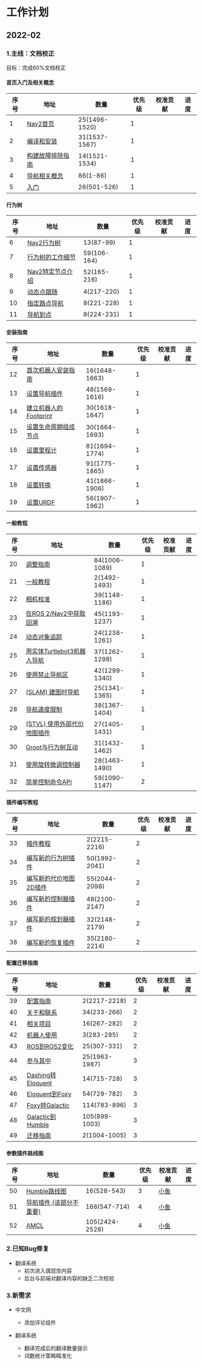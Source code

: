 # 工作计划

## 2022-02

### 1.主线：文档校正

目标：完成60%文档校正

#### 首页入门及相关概念
|序号|地址|数量|优先级|校准贡献|进度|
| ----------- | ----------- |----------- |-----------|---------- |---------- |
|1|[Nav2首页](http://dev.nav2.fishros.com/doc/index.html)|25(1496-1520)|1||
|2|[编译和安装](http://dev.nav2.fishros.com/doc/build_instructions/index.html)|31(1537-1567)|1||
|3|[构建故障排除指南](http://dev.nav2.fishros.com/doc/build_instructions/build_docs/build_troubleshooting_guide.html)|14(1521-1534)|1||
|4|[导航相关概念](http://dev.nav2.fishros.com/doc/concepts/index.html)|86(1-86)|1||
|5|[入门](http://dev.nav2.fishros.com/doc/getting_started/index.html)|26(501-526)|1||

#### 行为树
|序号|地址|数量|优先级|校准贡献|进度|
| ----------- | ----------- |----------- |-----------|---------- |---------- |
|6|[Nav2行为树](http://dev.nav2.fishros.com/doc/behavior_trees/index.html)|13(87-99)|1||
|7|[行为树的工作细节](http://dev.nav2.fishros.com/doc/behavior_trees/overview/detailed_behavior_tree_walkthrough.html)|59(106-164)|1||
|8|[Nav2特定节点介绍](http://dev.nav2.fishros.com/doc/behavior_trees/overview/nav2_specific_nodes.html)|52(165-216)|1||
|9|[动态点跟随](http://dev.nav2.fishros.com/doc/behavior_trees/trees/follow_point.html)|4(217-220)|1||
|10|[指定路点导航](http://dev.nav2.fishros.com/doc/behavior_trees/trees/nav_through_poses_recovery.html)|8(221-228)|1||
|11|[导航到点](http://dev.nav2.fishros.com/doc/behavior_trees/trees/nav_to_pose_recovery.html)|8(224-231)|1||


#### 安装指南
|序号|地址|数量|优先级|校准贡献|进度|
| ----------- | ----------- |----------- |-----------|---------- |---------- |
|12|[首次机器人安装指南](http://dev.nav2.fishros.com/doc/setup_guides/index.html)|16(1648-1663)|1||
|13|[设置导航插件](http://dev.nav2.fishros.com/doc/setup_guides/algorithm/select_algorithm.html)|48(1569-1616)|1||
|14|[建立机器人的Footprint](http://dev.nav2.fishros.com/doc/setup_guides/footprint/setup_footprint.html)|30(1618-1647)|1||
|15|[设置生命周期组成节点](http://dev.nav2.fishros.com/doc/setup_guides/lifecycle_composition/setup_lifecycle_composition.html)|30(1664-1693)|1|
|16|[设置里程计](http://dev.nav2.fishros.com/doc/setup_guides/odom/setup_odom.html)|81(1694-1774)|1||
|17|[设置传感器](http://dev.nav2.fishros.com/doc/setup_guides/sensors/setup_sensors.html)|91(1775-1865)|1||
|18|[设置转换](http://dev.nav2.fishros.com/doc/setup_guides/transformation/setup_transforms.html)|41(1866-1906)|1||
|19|[设置URDF](http://dev.nav2.fishros.com/doc/setup_guides/urdf/setup_urdf.html)|56(1907-1962)|1||

#### 一般教程
|序号|地址|数量|优先级|校准贡献|进度|
| ----------- | ----------- |----------- |-----------|---------- |---------- |
|20|[调整指南](http://dev.nav2.fishros.com/doc/tuning/index.html)|84(1006-1089)|1||
|21|[一般教程](http://dev.nav2.fishros.com/doc/tutorials/index.html)|2(1492-1493)|1||
|22|[相机校准](http://dev.nav2.fishros.com/doc/tutorials/docs/camera_calibration.html)|39(1148-1186)|1||
|23|[在ROS 2/Nav2中获取回溯](http://dev.nav2.fishros.com/doc/tutorials/docs/get_backtrace.html)|45(1193-1237)|1||
|24|[动态对象追踪](http://dev.nav2.fishros.com/doc/tutorials/docs/navigation2_dynamic_point_following.html)|24(1238-1261)|1||
|25|[用实体Turtlebot3机器人导航](http://dev.nav2.fishros.com/doc/tutorials/docs/navigation2_on_real_turtlebot3.html)|37(1262-1298)|1||
|26|[使用禁止导航区](http://dev.nav2.fishros.com/doc/tutorials/docs/navigation2_with_keepout_filter.html)|42(1299-1340)|1||
|27|[(SLAM) 建图时导航](http://dev.nav2.fishros.com/doc/tutorials/docs/navigation2_with_slam.html)|25(1341-1365)|1||
|28|[导航速度限制](http://dev.nav2.fishros.com/doc/tutorials/docs/navigation2_with_speed_filter.html)|38(1367-1404)|1||
|29|[(STVL) 使用外部代价地图插件](http://dev.nav2.fishros.com/doc/tutorials/docs/navigation2_with_stvl.html)|27(1405-1431)|1||
|30|[Groot与行为树互动](http://dev.nav2.fishros.com/doc/tutorials/docs/using_groot.html)|31(1432-1462)|1||
|31|[使用旋转微调控制器](http://dev.nav2.fishros.com/doc/tutorials/docs/using_shim_controller.html)|28(1463-1490)|1||
|32|[简单控制命令API](http://dev.nav2.fishros.com/doc/commander_api/index.html)|58(1090-1147)|2||


#### 插件编写教程
|序号|地址|数量|优先级|校准贡献|进度|
| ----------- | ----------- |----------- |-----------|---------- |---------- |
|33|[插件教程](http://dev.nav2.fishros.com/doc/plugin_tutorials/index.html)|2(2215-2216)|2||
|34|[编写新的行为树插件](http://dev.nav2.fishros.com/doc/plugin_tutorials/docs/writing_new_bt_plugin.html)|50(1992-2041)|2||
|35|[编写新的代价地图2D插件](http://dev.nav2.fishros.com/doc/plugin_tutorials/docs/writing_new_costmap2d_plugin.html)|55(2044-2098)|2||
|36|[编写新的控制器插件](http://dev.nav2.fishros.com/doc/plugin_tutorials/docs/writing_new_nav2controller_plugin.html)|48(2100-2147)|2||
|37|[编写新的规划器插件](http://dev.nav2.fishros.com/doc/plugin_tutorials/docs/writing_new_nav2planner_plugin.html)|32(2148-2179)|2||
|38|[编写新的恢复插件](http://dev.nav2.fishros.com/doc/plugin_tutorials/docs/writing_new_recovery_plugin.html)|35(2180-2214)|2||



#### 配置迁移指南
|序号|地址|数量|优先级|校准贡献|进度|
| ----------- | ----------- |----------- |-----------|---------- |---------- |
|39|[配置指南](http://dev.nav2.fishros.com/doc/configuration/index.html)|2(2217-2218)|2||
|40|[关于和联系](http://dev.nav2.fishros.com/doc/about/index.html)|34(233-266)|2||
|41|[相关项目](http://dev.nav2.fishros.com/doc/about/related_projects.html)|16(267-282)|2||
|42|[机器人使用](http://dev.nav2.fishros.com/doc/about/robots.html)|3(283-285)|2||
|43|[ROS到ROS2变化](http://dev.nav2.fishros.com/doc/about/ros1_comparison.html)|25(307-331)|2||
|44|[参与其中](http://dev.nav2.fishros.com/doc/contribute/index.html)|25(1963-1987)|3||
|45|[Dashing转Eloquent](http://dev.nav2.fishros.com/doc/migration/Dashing.html)|14(715-728)|3||
|46|[Eloquent到Foxy](http://dev.nav2.fishros.com/doc/migration/Eloquent.html)|54(729-782)|3||
|47|[Foxy转Galactic](http://dev.nav2.fishros.com/doc/migration/Foxy.html)|114(783-896)|3||
|48|[Galactic到Humble](http://dev.nav2.fishros.com/doc/migration/Galactic.html)|105(899-1003)|3||
|49|[迁移指南](http://dev.nav2.fishros.com/doc/migration/index.html)|2(1004-1005)|3||

#### 参数插件路线图
|序号|地址|数量|优先级|校准贡献|进度|
| ----------- | ----------- |----------- |-----------|---------- |---------- |
|50|[Humble路线图](http://dev.nav2.fishros.com/doc/roadmap/roadmap.html)|16(528-543)|3|[小鱼](http://github.com/fishros)|
|51|[导航插件 (该部分不重要)](http://dev.nav2.fishros.com/doc/plugins/index.html)|168(547-714)|4|[小鱼](http://github.com/fishros)|
|52|[AMCL](http://dev.nav2.fishros.com/doc/configuration/packages/configuring-amcl.html)|105(2424-2528)|4|[小鱼](http://github.com/fishros)|


### 2.已知Bug修复
- 翻译系统
    - 初次进入偶现空内容
    - 后台与前端对翻译内容的缺乏二次校验

### 3.新需求
- 中文网
    - 添加评论组件

- 翻译系统
    - 翻译完成后的翻译数量提示
    - 词数统计策略精准化

